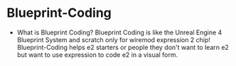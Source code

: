 # Blueprint-Coding

* What is Blueprint Coding?
Blueprint Coding is like the Unreal Engine 4 Blueprint System and scratch only for wiremod expression 2 chip! Blueprint-Coding helps e2 starters or people they don't want to learn e2 but want to use expression to code e2 in a visual form.
